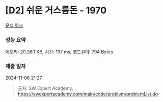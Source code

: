 # [D2] 쉬운 거스름돈 - 1970 

[문제 링크](https://swexpertacademy.com/main/code/problem/problemDetail.do?contestProbId=AV5PsIl6AXIDFAUq) 

### 성능 요약

메모리: 20,280 KB, 시간: 137 ms, 코드길이: 794 Bytes

### 제출 일자

2024-11-06 21:27



> 출처: SW Expert Academy, https://swexpertacademy.com/main/code/problem/problemList.do